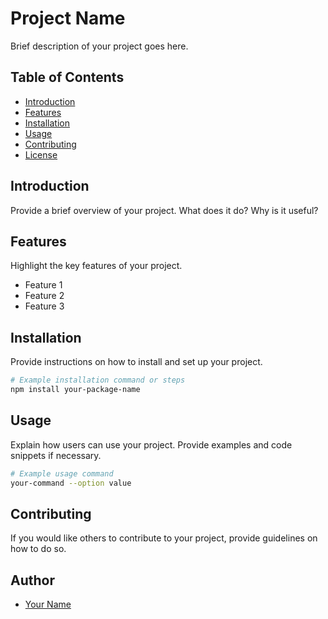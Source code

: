 # Project Name

Brief description of your project goes here.

## Table of Contents

- [Introduction](#introduction)
- [Features](#features)
- [Installation](#installation)
- [Usage](#usage)
- [Contributing](#contributing)
- [License](#license)

## Introduction

Provide a brief overview of your project. What does it do? Why is it useful?

## Features

Highlight the key features of your project.

- Feature 1
- Feature 2
- Feature 3

## Installation

Provide instructions on how to install and set up your project.

```bash
# Example installation command or steps
npm install your-package-name
```

## Usage

Explain how users can use your project. Provide examples and code snippets if necessary.

```bash
# Example usage command
your-command --option value
```

## Contributing

If you would like others to contribute to your project, provide guidelines on how to do so.

## Author

- [Your Name](https://github.com/yourusername)
